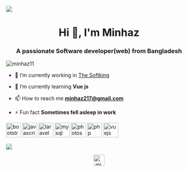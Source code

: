 <img src="https://images.unsplash.com/photo-1444492417251-9c84a5fa18e0?ixlib=rb-1.2.1&ixid=eyJhcHBfaWQiOjEyMDd9&auto=format&fit=crop&w=975&h=300&q=80"/>
<h1 align="center">Hi 👋, I'm Minhaz</h1>
<h3 align="center">A passionate Software developer(web) from Bangladesh</h3>

<p align="left"> <img src="https://komarev.com/ghpvc/?username=minhaz11" alt="minhaz11" /> </p>

- 🔭 I’m currently working in [The Softking](thesoftking.com)

- 🌱 I’m currently learning **Vue js**

- 📫 How to reach me **minhaz217@gmail.com**

- ⚡ Fun fact **Sometimes fell asleep in work**

<p align="left"><img src="https://devicons.github.io/devicon/devicon.git/icons/bootstrap/bootstrap-plain.svg" alt="bootstrap" width="40" height="40"/> <img src="https://devicons.github.io/devicon/devicon.git/icons/javascript/javascript-original.svg" alt="javascript" width="40" height="40"/> <img src="https://devicons.github.io/devicon/devicon.git/icons/laravel/laravel-plain-wordmark.svg" alt="laravel" width="40" height="40"/> <img src="https://devicons.github.io/devicon/devicon.git/icons/mysql/mysql-original-wordmark.svg" alt="mysql" width="40" height="40"/> <img src="https://devicons.github.io/devicon/devicon.git/icons/photoshop/photoshop-plain.svg" alt="photoshop" width="40" height="40"/> <img src="https://devicons.github.io/devicon/devicon.git/icons/php/php-original.svg" alt="php" width="40" height="40"/> <img src="https://devicons.github.io/devicon/devicon.git/icons/vuejs/vuejs-original-wordmark.svg" alt="vuejs" width="40" height="40"/></p>

<img align="center" src="https://github-readme-stats.vercel.app/api/<CARD_TYPE>/?username=minhaz11&theme=dark" />


<p align="center">
<a href="https://fb.com/mi.minhaz.0" target="blank"><img align="center" src="https://cdn.jsdelivr.net/npm/simple-icons@3.0.1/icons/facebook.svg" alt="mi.minhaz.0" height="30" width="30" /></a>
</p>
